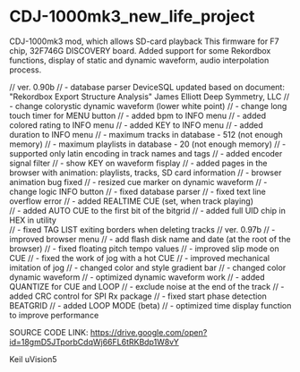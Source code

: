 # CDJ-1000mk3_new_life_project
CDJ-1000mk3 mod, which allows SD-card playback
This firmware for F7 chip, 32F746G DISCOVERY board.
Added support for some Rekordbox functions, display of static and dynamic waveform, audio interpolation process. 


//	ver. 0.90b
//		- database parser DeviceSQL updated based on document: "Rekordbox Export Structure Analysis" James Elliott Deep Symmetry, LLC
//		- change colorystic dynamic waveform (lower white point)
//		- change long touch timer for MENU button
//		- added bpm to INFO menu
//		- added colored rating to INFO menu
//		- added KEY to INFO menu
//		- added duration to INFO menu
//		- maximum tracks in database - 512 (not enough memory)
//		- maximum playlists in database - 20 (not enough memory)
//		- supported only latin encoding in track names and tags
//		- added encoder signal filter
//		- show KEY on waveform fisplay
//		- added pages in the browser with animation: playlists, tracks, SD card information
//		- browser animation bug fixed
//		- resized cue marker on dynamic waveform
//		- change logic INFO button
//		- fixed database parser
//		- fixed text line overflow error
//		- added REALTIME CUE (set, when track playing) 			
//		- added AUTO CUE to the first bit of the bitgrid
//		- added full UID chip in HEX in utility			
//		- fixed TAG LIST exiting borders when deleting tracks
//	ver. 0.97b
//		- improved browser menu
//		- add flash disk name and date (at the root of the browser)
//		- fixed floating pitch tempo values
//		-	improved slip mode on CUE
//		- fixed the work of jog with a hot CUE
//		-	improved mechanical imitation of jog
//		-	changed color and style gradient bar
//		-	changed color dynamic waveform
//		- optimized dynamic waveform work
//		- added QUANTIZE for CUE and LOOP
//		- exclude noise at the end of the track
//		- added CRC control for SPI Rx package
//		- fixed start phase detection BEATGRID
//		-	added LOOP MODE (beta)
//		- optimized time display function to improve performance	

SOURCE CODE LINK:
https://drive.google.com/open?id=18gmD5JTporbCdqWj66FL6tRKBdp1W8vY

Keil uVision5
